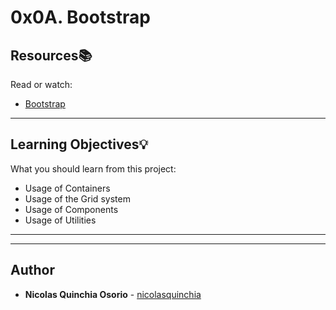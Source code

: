 # 0x0A. Bootstrap

## Resources:books:
Read or watch:
* [Bootstrap](https://intranet.hbtn.io/rltoken/2co2ipxHSi4kjIU6wAHzgw)

---
## Learning Objectives:bulb:
What you should learn from this project:

* Usage of Containers
* Usage of the Grid system
* Usage of Components
* Usage of Utilities

---
---

## Author
* **Nicolas Quinchia Osorio** - [nicolasquinchia](https://github.com/nicolasquinchia)